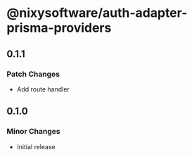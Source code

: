 # @nixysoftware/auth-adapter-prisma-providers

## 0.1.1

### Patch Changes

-   Add route handler

## 0.1.0

### Minor Changes

-   Initial release

